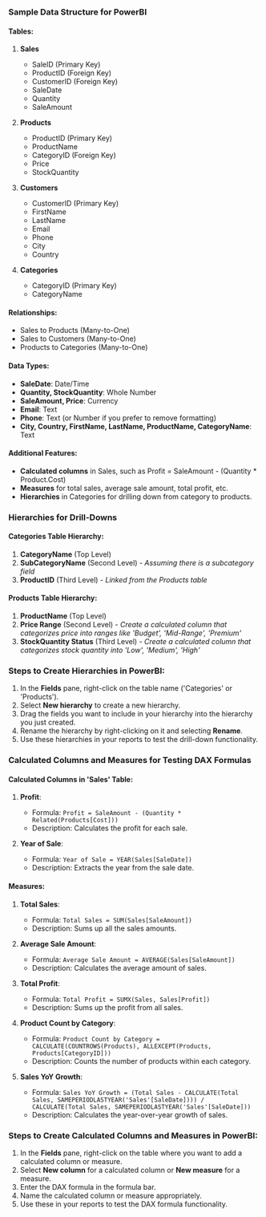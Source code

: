 ### Sample Data Structure for PowerBI

#### Tables:

1. **Sales**

   - SaleID (Primary Key)
   - ProductID (Foreign Key)
   - CustomerID (Foreign Key)
   - SaleDate
   - Quantity
   - SaleAmount

2. **Products**

   - ProductID (Primary Key)
   - ProductName
   - CategoryID (Foreign Key)
   - Price
   - StockQuantity

3. **Customers**

   - CustomerID (Primary Key)
   - FirstName
   - LastName
   - Email
   - Phone
   - City
   - Country

4. **Categories**
   - CategoryID (Primary Key)
   - CategoryName

#### Relationships:

- Sales to Products (Many-to-One)
- Sales to Customers (Many-to-One)
- Products to Categories (Many-to-One)

#### Data Types:

- **SaleDate**: Date/Time
- **Quantity, StockQuantity**: Whole Number
- **SaleAmount, Price**: Currency
- **Email**: Text
- **Phone**: Text (or Number if you prefer to remove formatting)
- **City, Country, FirstName, LastName, ProductName, CategoryName**: Text

#### Additional Features:

- **Calculated columns** in Sales, such as Profit = SaleAmount - (Quantity \* Product.Cost)
- **Measures** for total sales, average sale amount, total profit, etc.
- **Hierarchies** in Categories for drilling down from category to products.

### Hierarchies for Drill-Downs

#### Categories Table Hierarchy:

1. **CategoryName** (Top Level)
2. **SubCategoryName** (Second Level) - _Assuming there is a subcategory field_
3. **ProductID** (Third Level) - _Linked from the Products table_

#### Products Table Hierarchy:

1. **ProductName** (Top Level)
2. **Price Range** (Second Level) - _Create a calculated column that categorizes price into ranges like 'Budget', 'Mid-Range', 'Premium'_
3. **StockQuantity Status** (Third Level) - _Create a calculated column that categorizes stock quantity into 'Low', 'Medium', 'High'_

### Steps to Create Hierarchies in PowerBI:

1. In the **Fields** pane, right-click on the table name ('Categories' or 'Products').
2. Select **New hierarchy** to create a new hierarchy.
3. Drag the fields you want to include in your hierarchy into the hierarchy you just created.
4. Rename the hierarchy by right-clicking on it and selecting **Rename**.
5. Use these hierarchies in your reports to test the drill-down functionality.

### Calculated Columns and Measures for Testing DAX Formulas

#### Calculated Columns in 'Sales' Table:

1. **Profit**:

   - Formula: `Profit = SaleAmount - (Quantity * Related(Products[Cost]))`
   - Description: Calculates the profit for each sale.

2. **Year of Sale**:
   - Formula: `Year of Sale = YEAR(Sales[SaleDate])`
   - Description: Extracts the year from the sale date.

#### Measures:

1. **Total Sales**:

   - Formula: `Total Sales = SUM(Sales[SaleAmount])`
   - Description: Sums up all the sales amounts.

2. **Average Sale Amount**:

   - Formula: `Average Sale Amount = AVERAGE(Sales[SaleAmount])`
   - Description: Calculates the average amount of sales.

3. **Total Profit**:

   - Formula: `Total Profit = SUMX(Sales, Sales[Profit])`
   - Description: Sums up the profit from all sales.

4. **Product Count by Category**:

   - Formula: `Product Count by Category = CALCULATE(COUNTROWS(Products), ALLEXCEPT(Products, Products[CategoryID]))`
   - Description: Counts the number of products within each category.

5. **Sales YoY Growth**:
   - Formula: `Sales YoY Growth = (Total Sales - CALCULATE(Total Sales, SAMEPERIODLASTYEAR('Sales'[SaleDate]))) / CALCULATE(Total Sales, SAMEPERIODLASTYEAR('Sales'[SaleDate]))`
   - Description: Calculates the year-over-year growth of sales.

### Steps to Create Calculated Columns and Measures in PowerBI:

1. In the **Fields** pane, right-click on the table where you want to add a calculated column or measure.
2. Select **New column** for a calculated column or **New measure** for a measure.
3. Enter the DAX formula in the formula bar.
4. Name the calculated column or measure appropriately.
5. Use these in your reports to test the DAX formula functionality.
